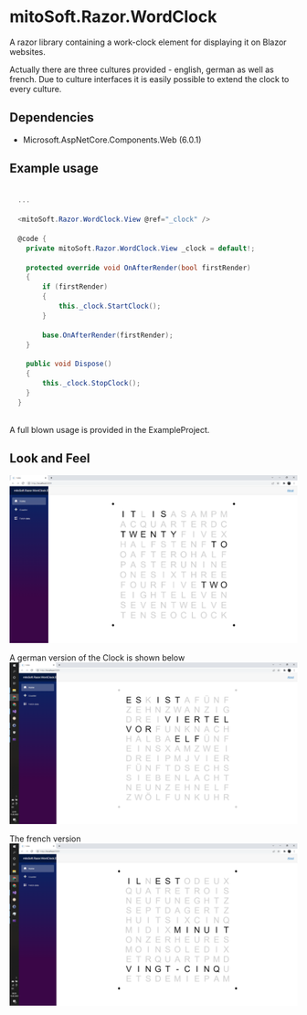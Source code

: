 # mitoSoft.Razor.WordClock
A razor library containing a work-clock element for displaying it on Blazor websites.

Actually there are three cultures provided - english, german as well as french. 
Due to culture interfaces it is easily possible to extend the clock to every culture.

## Dependencies

 - Microsoft.AspNetCore.Components.Web (6.0.1)

## Example usage


```c#
  
  ...
  
  <mitoSoft.Razor.WordClock.View @ref="_clock" />

  @code {
    private mitoSoft.Razor.WordClock.View _clock = default!;

    protected override void OnAfterRender(bool firstRender)
    {
        if (firstRender)
        {
            this._clock.StartClock();
        }

        base.OnAfterRender(firstRender);
    }

    public void Dispose()
    {
        this._clock.StopClock();
    }
  }
	
```

A full blown usage is provided in the ExampleProject.

## Look and Feel

![Screenshot](WordClockExampleEnglish.png)

A german version of the Clock is shown below
![Screenshot](WordClockExampleGerman.png)

The french version
![Screenshot](WordClockExampleFrench.png)

